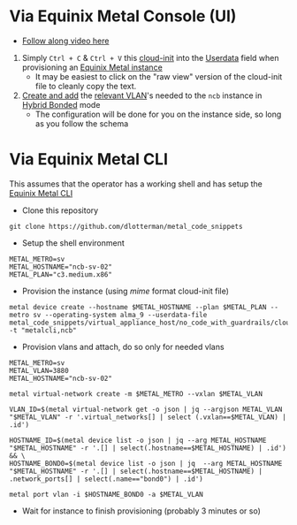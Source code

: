 # Via Equinix Metal Console (UI)

- [Follow along video here](https://equinixinc-my.sharepoint.com/:v:/g/personal/dlotterman_equinix_com/EWDXuOfNxCNDoZGRYgbz8JEBnQkky7fWD1Th4Eg5O41WLA?nav=eyJyZWZlcnJhbEluZm8iOnsicmVmZXJyYWxBcHAiOiJPbmVEcml2ZUZvckJ1c2luZXNzIiwicmVmZXJyYWxBcHBQbGF0Zm9ybSI6IldlYiIsInJlZmVycmFsTW9kZSI6InZpZXciLCJyZWZlcnJhbFZpZXciOiJNeUZpbGVzTGlua0RpcmVjdCJ9fQ&e=aYpY6H)

1. Simply `Ctrl + C` & `Ctrl + V` this [cloud-init](cloud_inits/el9_no_code_safety_first_appliance_host.yaml) into the [Userdata](https://deploy.equinix.com/developers/docs/metal/server-metadata/user-data/) field when provisioning an [Equinix Metal instance](https://deploy.equinix.com/product/bare-metal/servers/)
    - It may be easiest to click on the "raw view" version of the cloud-init file to cleanly copy the text.
2. [Create and add](https://deploy.equinix.com/developers/docs/metal/layer2-networking/vlans/) the [relevant VLAN](https://github.com/dlotterman/metal_code_snippets/blob/main/documentation_stage/em_sa_network_schema.md)'s needed to the `ncb` instance in [Hybrid Bonded](https://deploy.equinix.com/developers/docs/metal/layer2-networking/hybrid-bonded-mode/) mode
    - The configuration will be done for you on the instance side, so long as you follow the schema

# Via Equinix Metal CLI

This assumes that the operator has a working shell and has setup the [Equinix Metal CLI](https://deploy.equinix.com/developers/docs/metal/libraries/cli/)

- Clone this repository
```
git clone https://github.com/dlotterman/metal_code_snippets
```

- Setup the shell environment
```
METAL_METRO=sv
METAL_HOSTNAME="ncb-sv-02"
METAL_PLAN="c3.medium.x86"
```

- Provision the instance (using *mime* format cloud-init file)
```
metal device create --hostname $METAL_HOSTNAME --plan $METAL_PLAN --metro sv --operating-system alma_9 --userdata-file metal_code_snippets/virtual_appliance_host/no_code_with_guardrails/cloud_inits/el9_no_code_safety_first_appliance_host.mime -t "metalcli,ncb"
```

- Provision vlans and attach, do so only for needed vlans
```
METAL_METRO=sv
METAL_VLAN=3880
METAL_HOSTNAME="ncb-sv-02"
```
```
metal virtual-network create -m $METAL_METRO --vxlan $METAL_VLAN
```
```
VLAN_ID=$(metal virtual-network get -o json | jq --argjson METAL_VLAN "$METAL_VLAN" -r '.virtual_networks[] | select (.vxlan==$METAL_VLAN) | .id')
```
```
HOSTNAME_ID=$(metal device list -o json | jq --arg METAL_HOSTNAME "$METAL_HOSTNAME" -r '.[] | select(.hostname==$METAL_HOSTNAME) | .id') && \
HOSTNAME_BOND0=$(metal device list -o json | jq  --arg METAL_HOSTNAME "$METAL_HOSTNAME" -r '.[] | select(.hostname==$METAL_HOSTNAME) | .network_ports[] | select(.name=="bond0") | .id')
```
```
metal port vlan -i $HOSTNAME_BOND0 -a $METAL_VLAN
```

- Wait for instance to finish provisioning (probably 3 minutes or so)
